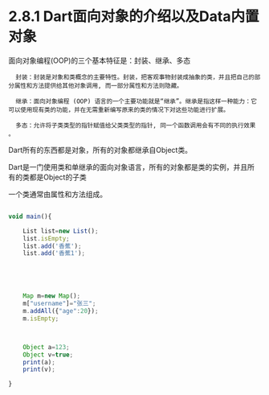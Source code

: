# 2.8.1 Dart面向对象的介绍以及Data内置对象

面向对象编程(OOP)的三个基本特征是：封装、继承、多态      

      封装：封装是对象和类概念的主要特性。封装，把客观事物封装成抽象的类，并且把自己的部分属性和方法提供给其他对象调用, 而一部分属性和方法则隐藏。

      继承：面向对象编程 (OOP) 语言的一个主要功能就是“继承”。继承是指这样一种能力：它可以使用现有类的功能，并在无需重新编写原来的类的情况下对这些功能进行扩展。

      多态：允许将子类类型的指针赋值给父类类型的指针, 同一个函数调用会有不同的执行效果 。


Dart所有的东西都是对象，所有的对象都继承自Object类。

Dart是一门使用类和单继承的面向对象语言，所有的对象都是类的实例，并且所有的类都是Object的子类

一个类通常由属性和方法组成。


```javascript

void main(){    

    List list=new List();
    list.isEmpty;
    list.add('香蕉');
    list.add('香蕉1');





    Map m=new Map();
    m["username"]="张三";
    m.addAll({"age":20});
    m.isEmpty;



    Object a=123;
    Object v=true;
    print(a);
    print(v);

}

```
